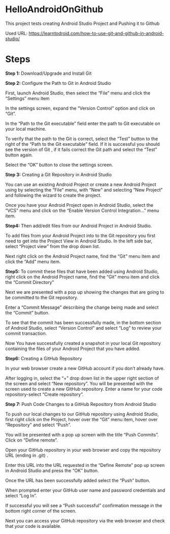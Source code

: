# HelloAndroidOnGithub
This project tests creating Android Studio Project and Pushing it to Github

Used URL: https://learntodroid.com/how-to-use-git-and-github-in-android-studio/

# Steps
**Step 1:** Download/Upgrade and Install Git

**Step 2:** Configure the Path to Git in Android Studio

First, launch Android Studio, then select the “File” menu and click the “Settings” menu item

In the settings screen, expand the “Version Control” option and click on “Git”. 

In the “Path to the Git executable” field enter the path to Git executable on your local machine.

To verify that the path to the Git is correct, select the “Test” button to the right of the “Path to the Git executable” field. If it is successful you should see the version of Git , if it fails correct the Git path and select the “Test” button again.

Select the “OK” button to close the settings screen.

**Step 3:** Creating a Git Repository in Android Studio

You can use an existing Android Project or create a new Android Project using by selecting the “File” menu, with “New” and selecting “New Project” and following the wizard to create the project.

Once you have your Android Project open in Android Studio, select the “VCS” menu and click on the “Enable Version Control Integration…” menu item.

**Step4:** Then add/edit files from our Android Project in Android Studio.

To add files from your Android Project into to the Git repository you first need to get into the Project View in Android Studio. In the left side bar, select “Project view” from the drop down list.

Next right click on the Android Project name, find the “Git” menu item and click the “Add” menu item.

**Step5:** To commit these files that have been added using Android Studio, right click on the Android Project name, find the “Git” menu item and click the “Commit Directory"

Next we are presented with a pop up showing the changes that are going to be committed to the Git repository.

Enter a “Commit Message” describing the change being made and select the “Commit” button.

To see that the commit has been successfully made, in the bottom section of Android Studio, select “Version Control” and select “Log” to review your commit transaction.

Now You have successfully created a snapshot in your local Git repository containing the files of your Android Project that you have added.

**Step6:** Creating a GitHub Repository

In your web browser create a new GitHub account if you don’t already have.

After logging in, select the “+” drop down list in the upper right section of the screen and select “New repository”. You will be presented with the screen used to create a new GitHub repository. Enter a name for your code repository-select “Create repository”.

**Step 7:** Push Code Changes to a GitHub Repository from Android Studio

To push our local changes to our GitHub repository using Android Studio, first right click on the Project, hover over the “Git” menu item, hover over “Repository” and select “Push”.

You will be presented with a pop up screen with the title “Push Commits”. Click on “Define remote”.

Open your GitHub repository in your web browser and copy the repository URL (ending in .git) .

Enter this URL into the URL requested in the “Define Remote” pop up screen in Android Studio and press the “OK” button.

Once the URL has been successfully added select the “Push” button.

When prompted enter your GitHub user name and password credentials and select “Log In”.

If successful you will see a “Push successful” confirmation message in the bottom right corner of the screen.

Next you can access your GitHub repository via the web browser and check that your code is available.







